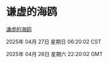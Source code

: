 # 谦虚的海鸥
[谦虚的海鸥](http://219.139.199.202:56308/qxdho/course/base/hotlink/index.php)

2025年 04月 27日 星期日 06:20:02 CST

2025年 04月 26日 星期六 22:20:02 GMT
